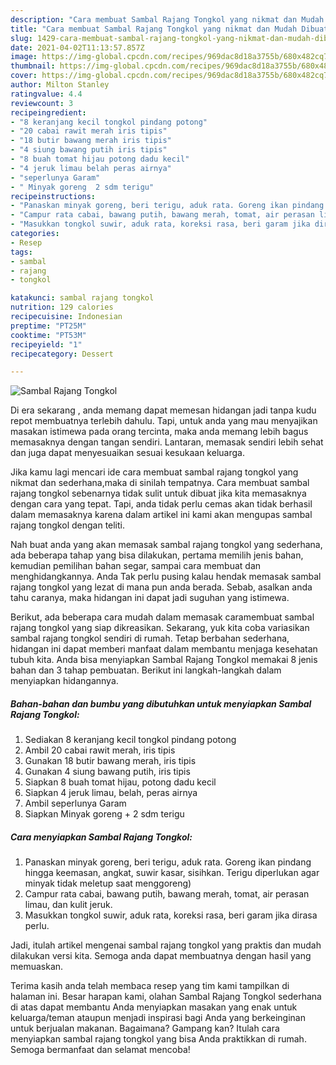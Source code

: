 ```yaml
---
description: "Cara membuat Sambal Rajang Tongkol yang nikmat dan Mudah Dibuat"
title: "Cara membuat Sambal Rajang Tongkol yang nikmat dan Mudah Dibuat"
slug: 1429-cara-membuat-sambal-rajang-tongkol-yang-nikmat-dan-mudah-dibuat
date: 2021-04-02T11:13:57.857Z
image: https://img-global.cpcdn.com/recipes/969dac8d18a3755b/680x482cq70/sambal-rajang-tongkol-foto-resep-utama.jpg
thumbnail: https://img-global.cpcdn.com/recipes/969dac8d18a3755b/680x482cq70/sambal-rajang-tongkol-foto-resep-utama.jpg
cover: https://img-global.cpcdn.com/recipes/969dac8d18a3755b/680x482cq70/sambal-rajang-tongkol-foto-resep-utama.jpg
author: Milton Stanley
ratingvalue: 4.4
reviewcount: 3
recipeingredient:
- "8 keranjang kecil tongkol pindang potong"
- "20 cabai rawit merah iris tipis"
- "18 butir bawang merah iris tipis"
- "4 siung bawang putih iris tipis"
- "8 buah tomat hijau potong dadu kecil"
- "4 jeruk limau belah peras airnya"
- "seperlunya Garam"
- " Minyak goreng  2 sdm terigu"
recipeinstructions:
- "Panaskan minyak goreng, beri terigu, aduk rata. Goreng ikan pindang hingga keemasan, angkat, suwir kasar, sisihkan. Terigu diperlukan agar minyak tidak meletup saat menggoreng)"
- "Campur rata cabai, bawang putih, bawang merah, tomat, air perasan limau, dan kulit jeruk."
- "Masukkan tongkol suwir, aduk rata, koreksi rasa, beri garam jika dirasa perlu."
categories:
- Resep
tags:
- sambal
- rajang
- tongkol

katakunci: sambal rajang tongkol 
nutrition: 129 calories
recipecuisine: Indonesian
preptime: "PT25M"
cooktime: "PT53M"
recipeyield: "1"
recipecategory: Dessert

---
```



![Sambal Rajang Tongkol](https://img-global.cpcdn.com/recipes/969dac8d18a3755b/680x482cq70/sambal-rajang-tongkol-foto-resep-utama.jpg)

Di era  sekarang , anda memang dapat memesan hidangan jadi tanpa kudu repot membuatnya terlebih dahulu. Tapi, untuk anda yang mau menyajikan masakan istimewa pada orang tercinta, maka anda memang lebih bagus memasaknya dengan tangan sendiri. Lantaran, memasak sendiri lebih sehat dan juga dapat menyesuaikan sesuai kesukaan keluarga.

Jika kamu lagi mencari ide cara membuat sambal rajang tongkol yang nikmat dan sederhana,maka di sinilah tempatnya. Cara membuat sambal rajang tongkol  sebenarnya tidak sulit untuk dibuat jika kita memasaknya dengan cara yang tepat. Tapi, anda tidak perlu cemas akan tidak berhasil dalam memasaknya 
karena dalam artikel ini kami akan mengupas sambal rajang tongkol dengan teliti.  



Nah buat anda yang akan memasak sambal rajang tongkol yang sederhana, ada beberapa tahap yang bisa dilakukan, pertama memilih jenis bahan, kemudian pemilihan bahan segar, sampai cara membuat dan menghidangkannya. Anda Tak perlu pusing kalau hendak memasak sambal rajang tongkol yang lezat di mana pun anda berada. Sebab, asalkan anda  tahu caranya, maka hidangan ini dapat jadi suguhan yang istimewa.

Berikut, ada beberapa cara mudah dalam memasak caramembuat sambal rajang tongkol yang siap dikreasikan. Sekarang, yuk kita coba variasikan sambal rajang tongkol sendiri di rumah. Tetap berbahan sederhana, hidangan ini dapat memberi manfaat dalam membantu menjaga kesehatan tubuh kita. Anda bisa menyiapkan Sambal Rajang Tongkol memakai 8 jenis bahan dan 3 tahap pembuatan. Berikut ini langkah-langkah dalam menyiapkan hidangannya.

<!--inarticleads1-->

##### Bahan-bahan dan bumbu yang dibutuhkan untuk menyiapkan Sambal Rajang Tongkol:

1. Sediakan 8 keranjang kecil tongkol pindang potong
1. Ambil 20 cabai rawit merah, iris tipis
1. Gunakan 18 butir bawang merah, iris tipis
1. Gunakan 4 siung bawang putih, iris tipis
1. Siapkan 8 buah tomat hijau, potong dadu kecil
1. Siapkan 4 jeruk limau, belah, peras airnya
1. Ambil seperlunya Garam
1. Siapkan  Minyak goreng + 2 sdm terigu




<!--inarticleads2-->

##### Cara menyiapkan Sambal Rajang Tongkol:

1. Panaskan minyak goreng, beri terigu, aduk rata. Goreng ikan pindang hingga keemasan, angkat, suwir kasar, sisihkan. Terigu diperlukan agar minyak tidak meletup saat menggoreng)
1. Campur rata cabai, bawang putih, bawang merah, tomat, air perasan limau, dan kulit jeruk.
1. Masukkan tongkol suwir, aduk rata, koreksi rasa, beri garam jika dirasa perlu.




Jadi, itulah artikel mengenai  sambal rajang tongkol  yang praktis dan mudah dilakukan versi kita. Semoga anda dapat membuatnya dengan hasil yang memuaskan. 

Terima kasih anda telah membaca resep yang tim kami tampilkan di halaman ini. Besar harapan kami, olahan  Sambal Rajang Tongkol sederhana di atas dapat membantu Anda menyiapkan masakan yang enak untuk keluarga/teman ataupun menjadi inspirasi bagi Anda yang berkeinginan untuk berjualan makanan. Bagaimana? Gampang kan? Itulah cara menyiapkan sambal rajang tongkol yang bisa Anda praktikkan di rumah. Semoga bermanfaat dan selamat mencoba!

